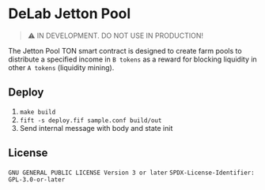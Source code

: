 # DeLab Jetton Pool

> :warning: IN DEVELOPMENT. DO NOT USE IN PRODUCTION!

The Jetton Pool TON smart contract is designed to create farm pools to distribute a specified income in `B tokens` as a reward for blocking liquidity in other `A tokens` (liquidity mining).

## Deploy

1. `make build`
2. `fift -s deploy.fif sample.conf build/out`
3. Send internal message with body and state init

## License

`GNU GENERAL PUBLIC LICENSE Version 3 or later`
`SPDX-License-Identifier: GPL-3.0-or-later`
